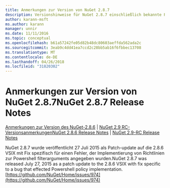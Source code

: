 ```yaml
---
title: Anmerkungen zur Version von NuGet 2.8.7
description: Versionshinweise für NuGet 2.8.7 einschließlich bekannte Probleme, Fehlerbehebungen, Funktionen und Archivierung von dcrs Design.
author: karann-msft
ms.author: karann
manager: unnir
ms.date: 11/11/2016
ms.topic: conceptual
ms.openlocfilehash: b61a57242fe05d82b48dc80603aeffda562ada2c
ms.sourcegitcommit: 3eab9c4dd41ea7ccd2c28bb5ab16f6fbbec13708
ms.translationtype: MT
ms.contentlocale: de-DE
ms.lasthandoff: 04/26/2018
ms.locfileid: "31820302"
---
```

# <a name="nuget-287-release-notes"></a><span data-ttu-id="6595a-103">Anmerkungen zur Version von NuGet 2.8.7</span><span class="sxs-lookup"><span data-stu-id="6595a-103">NuGet 2.8.7 Release Notes</span></span>

<span data-ttu-id="6595a-104">[Anmerkungen zur Version des NuGet-2.8.6](../release-notes/nuget-2.8.6.md) | [NuGet 2.9 RC-Versionsanmerkungen](../release-notes/nuget-2.9-RC.md)</span><span class="sxs-lookup"><span data-stu-id="6595a-104">[NuGet 2.8.6 Release Notes](../release-notes/nuget-2.8.6.md) | [NuGet 2.9-RC Release Notes](../release-notes/nuget-2.9-RC.md)</span></span>

<span data-ttu-id="6595a-105">NuGet 2.8.7 wurde veröffentlicht 27 Juli 2015 als Patch-update auf die 2.8.6 VSIX mit Fix spezifisch für einen Fehler, der Implementierung von Richtlinien zur Powershell filterarguments angegeben wurden.</span><span class="sxs-lookup"><span data-stu-id="6595a-105">NuGet 2.8.7 was released July 27, 2015 as a patch update to the 2.8.6 VSIX with fix specific to a bug that effected Powershell policy implementation.</span></span>
[https://github.com/NuGet/Home/issues/974](https://github.com/NuGet/Home/issues/974)